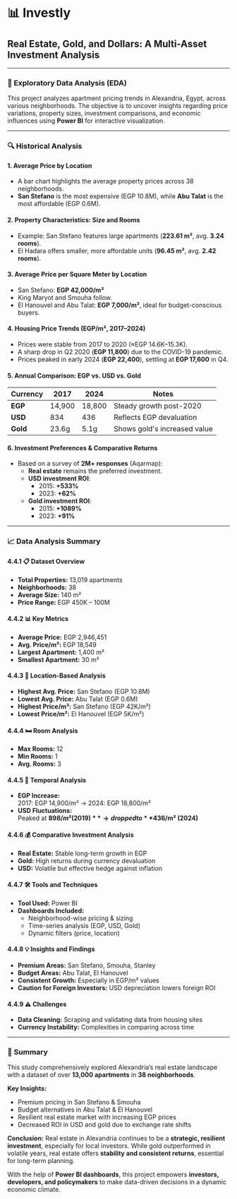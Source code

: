 
# 📊 Investly

## Real Estate, Gold, and Dollars: A Multi-Asset Investment Analysis

---

### 🧠 Exploratory Data Analysis (EDA)

This project analyzes apartment pricing trends in Alexandria, Egypt, across various neighborhoods. The objective is to uncover insights regarding price variations, property sizes, investment comparisons, and economic influences using **Power BI** for interactive visualization.

---

### 🔍 Historical Analysis

#### 1. **Average Price by Location**
- A bar chart highlights the average property prices across 38 neighborhoods.
- **San Stefano** is the most expensive (EGP 10.8M), while **Abu Talat** is the most affordable (EGP 0.6M).

#### 2. **Property Characteristics: Size and Rooms**
- Example: San Stefano features large apartments (**223.61 m²**, avg. **3.24 rooms**).
- El Hadara offers smaller, more affordable units (**96.45 m²**, avg. **2.42 rooms**).

#### 3. **Average Price per Square Meter by Location**
- San Stefano: **EGP 42,000/m²**
- King Maryot and Smouha follow.
- El Hanouvel and Abu Talat: **EGP 7,000/m²**, ideal for budget-conscious buyers.

#### 4. **Housing Price Trends (EGP/m², 2017–2024)**
- Prices were stable from 2017 to 2020 (≈EGP 14.6K–15.3K).
- A sharp drop in Q2 2020 (**EGP 11,800**) due to the COVID-19 pandemic.
- Prices peaked in early 2024 (**EGP 22,400**), settling at **EGP 17,600** in Q4.

#### 5. **Annual Comparison: EGP vs. USD vs. Gold**

| Currency | 2017 | 2024 | Notes |
|----------|------|------|-------|
| **EGP**  | 14,900 | 18,800 | Steady growth post-2020 |
| **USD**  | 834    | 436    | Reflects EGP devaluation |
| **Gold** | 23.6g  | 5.1g   | Shows gold's increased value |

#### 6. **Investment Preferences & Comparative Returns**
- Based on a survey of **2M+ responses** (Aqarmap):
  - **Real estate** remains the preferred investment.
  - **USD investment ROI**:  
    - 2015: **+533%**  
    - 2023: **+62%**
  - **Gold investment ROI**:  
    - 2015: **+1089%**  
    - 2023: **+91%**

---

### 📈 Data Analysis Summary

#### 4.4.1 📋 Dataset Overview
- **Total Properties:** 13,019 apartments  
- **Neighborhoods:** 38  
- **Average Size:** 140 m²  
- **Price Range:** EGP 450K – 100M

#### 4.4.2 📊 Key Metrics
- **Average Price:** EGP 2,946,451  
- **Avg. Price/m²:** EGP 18,549  
- **Largest Apartment:** 1,400 m²  
- **Smallest Apartment:** 30 m²  

#### 4.4.3 📍 Location-Based Analysis
- **Highest Avg. Price:** San Stefano (EGP 10.8M)  
- **Lowest Avg. Price:** Abu Talat (EGP 0.6M)  
- **Highest Price/m²:** San Stefano (EGP 42K/m²)  
- **Lowest Price/m²:** El Hanouvel (EGP 5K/m²)

#### 4.4.4 🛏️ Room Analysis
- **Max Rooms:** 12  
- **Min Rooms:** 1  
- **Avg. Rooms:** 3  

#### 4.4.5 📆 Temporal Analysis
- **EGP Increase:**  
  2017: EGP 14,900/m² → 2024: EGP 18,800/m²  
- **USD Fluctuations:**  
  Peaked at **$898/m² (2019)** → dropped to **$436/m² (2024)**

#### 4.4.6 💰 Comparative Investment Analysis
- **Real Estate:** Stable long-term growth in EGP  
- **Gold:** High returns during currency devaluation  
- **USD:** Volatile but effective hedge against inflation  

#### 4.4.7 🛠️ Tools and Techniques
- **Tool Used:** Power BI  
- **Dashboards Included:**
  - Neighborhood-wise pricing & sizing
  - Time-series analysis (EGP, USD, Gold)
  - Dynamic filters (price, location)

#### 4.4.8 💡 Insights and Findings
- **Premium Areas:** San Stefano, Smouha, Stanley  
- **Budget Areas:** Abu Talat, El Hanouvel  
- **Consistent Growth:** Especially in EGP/m² values  
- **Caution for Foreign Investors:** USD depreciation lowers foreign ROI

#### 4.4.9 ⚠️ Challenges
- **Data Cleaning:** Scraping and validating data from housing sites  
- **Currency Instability:** Complexities in comparing across time

---

### 📝 Summary

This study comprehensively explored Alexandria’s real estate landscape with a dataset of over **13,000 apartments** in **38 neighborhoods**.

**Key Insights:**
- Premium pricing in San Stefano & Smouha
- Budget alternatives in Abu Talat & El Hanouvel
- Resilient real estate market with increasing EGP prices
- Decreased ROI in USD and gold due to exchange rate shifts

**Conclusion:**
Real estate in Alexandria continues to be a **strategic, resilient investment**, especially for local investors. While gold outperformed in volatile years, real estate offers **stability and consistent returns**, essential for long-term planning.

With the help of **Power BI dashboards**, this project empowers **investors, developers, and policymakers** to make data-driven decisions in a dynamic economic climate.
